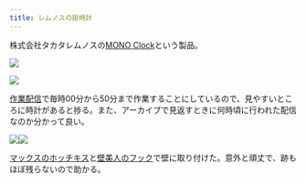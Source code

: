 ```yaml
---
title: レムノスの掛時計
---
```

株式会社タカタレムノスの[MONO Clock](https://www.amazon.co.jp/dp/B004UIT8BK)という製品。

![](https://lh5.googleusercontent.com/Obv36-XVbysCnO1HCIxfQjm1h_jU-MFtsWqGh4aQ84iDYbf35GdB40w5ouCBoo8rpixmYvytI3RN-cgbVyp836CCK1VT58rAbw9bxfpQnvy6bTJsfvinHE78LaRDB66lEjGHj4GKwHJB60daWFsrkw)

![](https://lh4.googleusercontent.com/yeIoOkkqNLsuqV18Cl2dzww9EnB6SezXHQOE7P-41Vi9R5fgMldYNQSWzQoJLRDIKI7TNN1pEVGFNX2ls3WB60HjER3xeAj5Ns4EYuqRgnop8mNfNr8bob8cryBQgtTd3l84foL3tCu8wsUQ3DUCBA)

[作業配信](https://www.youtube.com/channel/UC5s-KpSDGzxWPWNv94PnJHw)で毎時00分から50分まで作業することにしているので、見やすいところに時計があると捗る。また、アーカイブで見返すときに何時頃に行われた配信なのか分かって良い。

![](https://lh6.googleusercontent.com/HIfSS9nvNMVI8eZNnjgOHhDU4NEQ6Jm1DxERjGOP4lckEhyIQlw_hlbnLZqcU2EtnCorHqhqcHVlGvL7jWuz6wqxmKWopi09AaZ0jZMZK62AI4HPAu4xdvEm3P_UncuNAsa-Ohq04iFbr_C8EU5Qpg)![](https://lh3.googleusercontent.com/FteDV4IGai84dwNbqGR4a21TTYVKPdZE4H7vHPYfEZWuYUcYO3qeU5frChhc30b0wqXTp4qIGIkXVvvAalMTj63h5gQeSYnfv8anwqLS4xhZyK7MZVT902_POPxJOo9FJSmjYkuUg_7lXzrNUCb28w)

[マックスのホッチキス](https://www.amazon.co.jp/dp/B000O9WRWG)と[壁美人のフック](https://www.amazon.co.jp/dp/B00CU78TDG)で壁に取り付けた。意外と頑丈で、跡もほぼ残らないので助かる。
